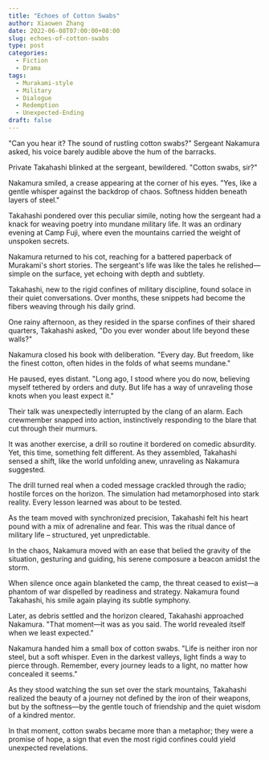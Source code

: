 ```yaml
---
title: "Echoes of Cotton Swabs"
author: Xiaowen Zhang
date: 2022-06-08T07:00:00+08:00
slug: echoes-of-cotton-swabs
type: post
categories:
  - Fiction
  - Drama
tags:
  - Murakami-style
  - Military
  - Dialogue
  - Redemption
  - Unexpected-Ending
draft: false
---
```


"Can you hear it? The sound of rustling cotton swabs?" Sergeant Nakamura asked, his voice barely audible above the hum of the barracks.

Private Takahashi blinked at the sergeant, bewildered. "Cotton swabs, sir?"

Nakamura smiled, a crease appearing at the corner of his eyes. "Yes, like a gentle whisper against the backdrop of chaos. Softness hidden beneath layers of steel."

Takahashi pondered over this peculiar simile, noting how the sergeant had a knack for weaving poetry into mundane military life. It was an ordinary evening at Camp Fuji, where even the mountains carried the weight of unspoken secrets. 

Nakamura returned to his cot, reaching for a battered paperback of Murakami's short stories. The sergeant's life was like the tales he relished—simple on the surface, yet echoing with depth and subtlety. 

Takahashi, new to the rigid confines of military discipline, found solace in their quiet conversations. Over months, these snippets had become the fibers weaving through his daily grind. 

One rainy afternoon, as they resided in the sparse confines of their shared quarters, Takahashi asked, "Do you ever wonder about life beyond these walls?"

Nakamura closed his book with deliberation. "Every day. But freedom, like the finest cotton, often hides in the folds of what seems mundane."

He paused, eyes distant. "Long ago, I stood where you do now, believing myself tethered by orders and duty. But life has a way of unraveling those knots when you least expect it."

Their talk was unexpectedly interrupted by the clang of an alarm. Each crewmember snapped into action, instinctively responding to the blare that cut through their murmurs.

It was another exercise, a drill so routine it bordered on comedic absurdity. Yet, this time, something felt different. As they assembled, Takahashi sensed a shift, like the world unfolding anew, unraveling as Nakamura suggested.

The drill turned real when a coded message crackled through the radio; hostile forces on the horizon. The simulation had metamorphosed into stark reality. Every lesson learned was about to be tested.

As the team moved with synchronized precision, Takahashi felt his heart pound with a mix of adrenaline and fear. This was the ritual dance of military life – structured, yet unpredictable. 

In the chaos, Nakamura moved with an ease that belied the gravity of the situation, gesturing and guiding, his serene composure a beacon amidst the storm.

When silence once again blanketed the camp, the threat ceased to exist—a phantom of war dispelled by readiness and strategy. Nakamura found Takahashi, his smile again playing its subtle symphony.

Later, as debris settled and the horizon cleared, Takahashi approached Nakamura. "That moment—it was as you said. The world revealed itself when we least expected."

Nakamura handed him a small box of cotton swabs. "Life is neither iron nor steel, but a soft whisper. Even in the darkest valleys, light finds a way to pierce through. Remember, every journey leads to a light, no matter how concealed it seems."

As they stood watching the sun set over the stark mountains, Takahashi realized the beauty of a journey not defined by the iron of their weapons, but by the softness—by the gentle touch of friendship and the quiet wisdom of a kindred mentor.

In that moment, cotton swabs became more than a metaphor; they were a promise of hope, a sign that even the most rigid confines could yield unexpected revelations. 
